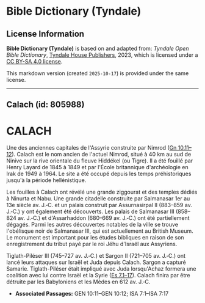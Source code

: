 # Bible Dictionary (Tyndale)

## License Information

**Bible Dictionary (Tyndale)** is based on and adapted from: _Tyndale Open Bible Dictionary_, [Tyndale House Publishers](https://tyndaleopenresources.com/), 2023, which is licensed under a [CC BY-SA 4.0 license](https://creativecommons.org/licenses/by-sa/4.0/legalcode.en).

This markdown version (created `2025-10-17`) is provided under the same license.



--------------------------------

## Calach (id: 805988)

CALACH
======

Une des anciennes capitales de l'Assyrie construite par Nimrod ([Gn 10\.11–12](https://ref.ly/Gen10:11-Gen10:12)). Calach est le nom ancien de l'actuel Nimrod, situé à 40 km au sud de Ninive sur la rive orientale du fleuve Hiddékel (ou Tigre). Il a été fouillé par Henry Layard de 1845 à 1849 et par l'École britannique d'archéologie en Irak de 1949 à 1964\. Le site a été occupé depuis les temps préhistoriques jusqu'à la période hellénistique.

Les fouilles à Calach ont révélé une grande ziggourat et des temples dédiés à Ninurta et Nabu. Une grande citadelle construite par Salmanasar 1er au 13e siècle av. J.‑C. et un palais construit par Assurnasirpal II (883–859 av. J.‑C.) y ont également été découverts. Les palais de Salmanasar III (858–824 av. J.‑C.) et d'Assarhaddon (680–669 av. J.‑C.) ont été partiellement dégagés. Parmi les autres découvertes notables de la ville se trouve l'obélisque noir de Salmanasar III, qui est actuellement au British Museum. Le monument est important pour les études bibliques en raison de son enregistrement du tribut payé par le roi Jéhu d'Israël aux Assyriens.

Tiglath\-Piléser III (745–727 av. J.‑C.) et Sargon II (721–705 av. J.‑C.) ont lancé leurs attaques sur Israël et Juda depuis Calach. Sargon a capturé Samarie. Tiglath\-Piléser était impliqué avec Juda lorsqu'Achaz formera une coalition avec lui contre Israël et la Syrie ([Es 7\.1–17](https://ref.ly/Isa7:1-Isa7:17)). Calach finira par être détruite par les Babyloniens et les Mèdes en 612 av. J.‑C.

* **Associated Passages:** GEN 10:11–GEN 10:12; ISA 7:1–ISA 7:17

